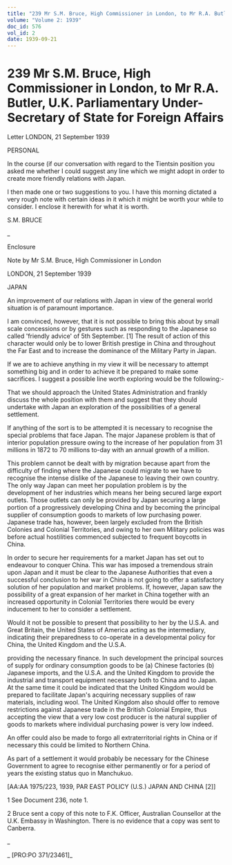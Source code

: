 ```yaml
---
title: "239 Mr S.M. Bruce, High Commissioner in London, to Mr R.A. Butler, U.K. Parliamentary Under-Secretary of State for Foreign Affairs"
volume: "Volume 2: 1939"
doc_id: 576
vol_id: 2
date: 1939-09-21
---
```


# 239 Mr S.M. Bruce, High Commissioner in London, to Mr R.A. Butler, U.K. Parliamentary Under-Secretary of State for Foreign Affairs

Letter LONDON, 21 September 1939

PERSONAL

In the course (if our conversation with regard to the Tientsin position you asked me whether I could suggest any line which we might adopt in order to create more friendly relations with Japan.

I then made one or two suggestions to you. I have this morning dictated a very rough note with certain ideas in it which it might be worth your while to consider. I enclose it herewith for what it is worth.

S.M. BRUCE

_

Enclosure

Note by Mr S.M. Bruce, High Commissioner in London

LONDON, 21 September 1939

JAPAN

An improvement of our relations with Japan in view of the general world situation is of paramount importance.

I am convinced, however, that it is not possible to bring this about by small scale concessions or by gestures such as responding to the Japanese so called 'friendly advice' of 5th September. [1] The result of action of this character would only be to lower British prestige in China and throughout the Far East and to increase the dominance of the Military Party in Japan.

If we are to achieve anything in my view it will be necessary to attempt something big and in order to achieve it be prepared to make some sacrifices. I suggest a possible line worth exploring would be the following:-

That we should approach the United States Administration and frankly discuss the whole position with them and suggest that they should undertake with Japan an exploration of the possibilities of a general settlement.

If anything of the sort is to be attempted it is necessary to recognise the special problems that face Japan. The major Japanese problem is that of interior population pressure owing to the increase of her population from 31 millions in 1872 to 70 millions to-day with an annual growth of a million.

This problem cannot be dealt with by migration because apart from the difficulty of finding where the Japanese could migrate to we have to recognise the intense dislike of the Japanese to leaving their own country. The only way Japan can meet her population problem is by the development of her industries which means her being secured large export outlets. Those outlets can only be provided by Japan securing a large portion of a progressively developing China and by becoming the principal supplier of consumption goods to markets of low purchasing power. Japanese trade has, however, been largely excluded from the British Colonies and Colonial Territories, and owing to her own Military policies was before actual hostilities commenced subjected to frequent boycotts in China.

In order to secure her requirements for a market Japan has set out to endeavour to conquer China. This war has imposed a tremendous strain upon Japan and it must be clear to the Japanese Authorities that even a successful conclusion to her war in China is not going to offer a satisfactory solution of her population and market problems. If, however, Japan saw the possibility of a great expansion of her market in China together with an increased opportunity in Colonial Territories there would be every inducement to her to consider a settlement.

Would it not be possible to present that possibility to her by the U.S.A. and Great Britain, the United States of America acting as the intermediary, indicating their preparedness to co-operate in a developmental policy for China, the United Kingdom and the U.S.A.

providing the necessary finance. In such development the principal sources of supply for ordinary consumption goods to be (a) Chinese factories (b) Japanese imports, and the U.S.A. and the United Kingdom to provide the industrial and transport equipment necessary both to China and to Japan. At the same time it could be indicated that the United Kingdom would be prepared to facilitate Japan's acquiring necessary supplies of raw materials, including wool. The United Kingdom also should offer to remove restrictions against Japanese trade in the British Colonial Empire, thus accepting the view that a very low cost producer is the natural supplier of goods to markets where individual purchasing power is very low indeed.

An offer could also be made to forgo all extraterritorial rights in China or if necessary this could be limited to Northern China.

As part of a settlement it would probably be necessary for the Chinese Government to agree to recognise either permanently or for a period of years the existing status quo in Manchukuo.

[AA:AA 1975/223, 1939, PAR EAST POLICY (U.S.) JAPAN AND CHINA [2]]

1 See Document 236, note 1.

2 Bruce sent a copy of this note to F.K. Officer, Australian Counsellor at the U.K. Embassy in Washington. There is no evidence that a copy was sent to Canberra.

_

_ [PRO:PO 371/23461]_
